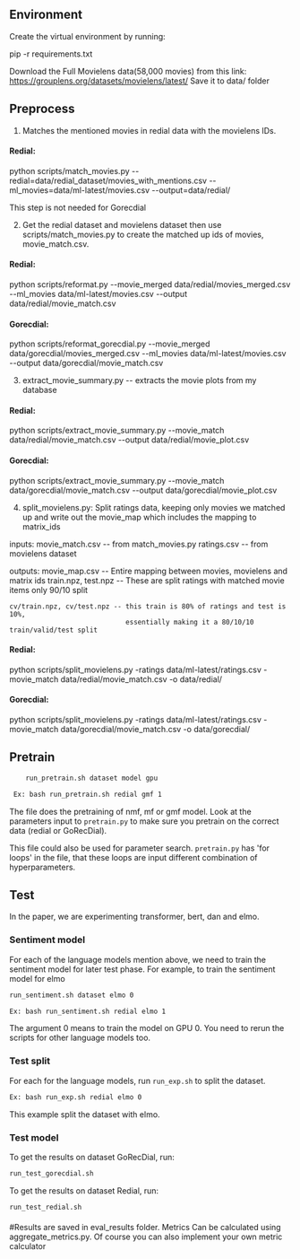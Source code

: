 ## Environment

Create the virtual environment by running:

pip -r requirements.txt

Download the Full Movielens data(58,000 movies) from this link: https://grouplens.org/datasets/movielens/latest/
Save it to data/ folder

## Preprocess
1) Matches the mentioned movies in redial data with the movielens IDs.

#### Redial:
python scripts/match_movies.py --redial=data/redial_dataset/movies_with_mentions.csv --ml_movies=data/ml-latest/movies.csv --output=data/redial/

This step is not needed for Gorecdial

2) Get the redial dataset and movielens dataset then use scripts/match_movies.py to create the matched up ids of movies, movie_match.csv.

#### Redial:
python scripts/reformat.py --movie_merged data/redial/movies_merged.csv --ml_movies data/ml-latest/movies.csv --output data/redial/movie_match.csv

#### Gorecdial:
python scripts/reformat_gorecdial.py --movie_merged data/gorecdial/movies_merged.csv --ml_movies data/ml-latest/movies.csv --output data/gorecdial/movie_match.csv

3) extract_movie_summary.py -- extracts the movie plots from my database

#### Redial:
python scripts/extract_movie_summary.py --movie_match data/redial/movie_match.csv --output data/redial/movie_plot.csv

#### Gorecdial:
python scripts/extract_movie_summary.py --movie_match data/gorecdial/movie_match.csv --output data/gorecdial/movie_plot.csv

4) split_movielens.py:  Split ratings data, keeping only movies we matched up and write out the
movie_map which includes the mapping to matrix_ids

inputs: movie_match.csv -- from match_movies.py
        ratings.csv -- from movielens dataset

outputs: movie_map.csv -- Entire mapping between movies, movielens and matrix ids
    train.npz, test.npz -- These are split ratings with matched movie items only 90/10 split

    cv/train.npz, cv/test.npz -- this train is 80% of ratings and test is 10%,
                                 essentially making it a 80/10/10 train/valid/test split


#### Redial:
python scripts/split_movielens.py -ratings data/ml-latest/ratings.csv -movie_match data/redial/movie_match.csv -o data/redial/

#### Gorecdial:
python scripts/split_movielens.py -ratings data/ml-latest/ratings.csv -movie_match data/gorecdial/movie_match.csv -o data/gorecdial/

## Pretrain
```bash
    run_pretrain.sh dataset model gpu

 Ex: bash run_pretrain.sh redial gmf 1
```
The file does the pretraining of nmf, mf or gmf model. 
Look at the parameters input to ```pretrain.py``` to make sure you pretrain on the correct data (redial or GoRecDial).

This file could also be used for parameter search. ```pretrain.py``` has 'for loops' in the file, that these loops are input
different combination of hyperparameters.

## Test
In the paper, we are experimenting transformer, bert, dan and elmo.
### Sentiment model
For each of the language models mention above, we need to train the sentiment model for later test phase.
For example, to train the sentiment model for elmo
```bash
run_sentiment.sh dataset elmo 0

Ex: bash run_sentiment.sh redial elmo 1
```
The argument 0 means to train the model on GPU 0. You need to rerun the scripts for other language models too.

### Test split
For each for the language models, run ```run_exp.sh``` to split the dataset.
```bash run_exp.sh dataset encoder gpu
Ex: bash run_exp.sh redial elmo 0
```
This example split the dataset with elmo.

### Test model
To get the results on dataset GoRecDial, run:
```bash
run_test_gorecdial.sh
```

To get the results on dataset Redial, run:
```bash
run_test_redial.sh
```
####
#Results are saved in eval_results folder. Metrics Can be calculated using aggregate_metrics.py. Of course you can also implement your own metric calculator
